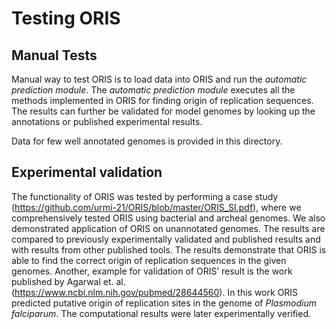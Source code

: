 # Testing ORIS

## Manual Tests
Manual way to test ORIS is to load data into ORIS and run the *automatic prediction module*. 
The *automatic prediction module* executes all the methods implemented in ORIS for finding origin of replication sequences.
The results can further be validated for model genomes by looking up the annotations or published experimental results.

Data for few well annotated genomes is provided in this directory.


## Experimental validation

The functionality of ORIS was tested by performing a case study (https://github.com/urmi-21/ORIS/blob/master/ORIS_SI.pdf), where we comprehensively tested ORIS using bacterial and archeal genomes. We also demonstrated application of ORIS on unannotated genomes. The results are compared to previously experimentally validated and published results and with results from other published tools. The results demonstrate that ORIS is able to find the correct origin of replication sequences in the given genomes.
Another, example for validation of ORIS’ result is the work published by Agarwal et. al. (https://www.ncbi.nlm.nih.gov/pubmed/28644560). In this work ORIS predicted putative origin of replication sites in the genome of _Plasmodium falciparum_. The computational results were later experimentally verified.
